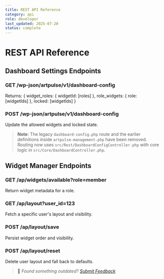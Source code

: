```yaml
---
title: REST API Reference
category: api
role: developer
last_updated: 2025-07-20
status: complete
---
```


# REST API Reference

## Dashboard Settings Endpoints

### GET /wp-json/artpulse/v1/dashboard-config
Returns:
{
  widget_roles: { widgetId: [roles] },
  role_widgets: { role: [widgetIds] },
  locked: [widgetIds]
}

### POST /wp-json/artpulse/v1/dashboard-config
Update the allowed widgets and locked state.

> **Note**: The legacy `dashboard-config.php` route and the earlier
> definitions inside `artpulse-management.php` have been removed. Routing now uses `src/Rest/DashboardConfigController.php` with core logic in `src/Core/DashboardController.php`.

## Widget Manager Endpoints

### GET /ap/widgets/available?role=member
Return widget metadata for a role.

### GET /ap/layout?user_id=123
Fetch a specific user's layout and visibility.

### POST /ap/layout/save
Persist widget order and visibility.

### POST /ap/layout/reset
Delete user layout and fall back to defaults.

> 💬 *Found something outdated? [Submit Feedback](../feedback.md)*
